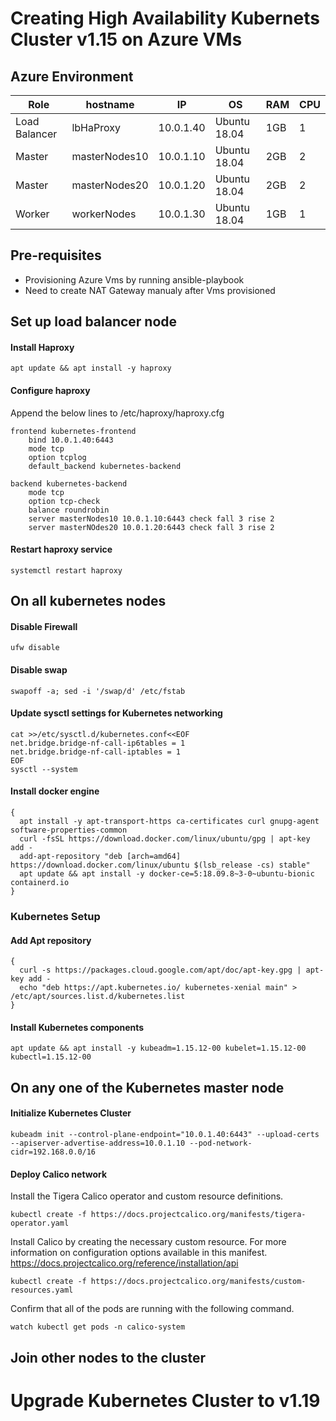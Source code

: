 # Creating High Availability Kubernets Cluster v1.15 on Azure VMs

## Azure Environment

|Role             | hostname       | IP         | OS            | RAM  | CPU  |
|-----------------|----------------|------------|---------------|------|------|
| Load Balancer   | lbHaProxy      | 10.0.1.40  | Ubuntu 18.04  | 1GB  | 1    |
| Master          | masterNodes10  | 10.0.1.10  | Ubuntu 18.04  | 2GB  | 2    |
| Master          | masterNodes20  | 10.0.1.20  | Ubuntu 18.04  | 2GB  | 2    |
| Worker          | workerNodes    | 10.0.1.30  | Ubuntu 18.04  | 1GB  | 1    |

## Pre-requisites
- Provisioning Azure Vms by running ansible-playbook
- Need to create NAT Gateway manualy after Vms provisioned

## Set up load balancer node

#### Install Haproxy
```
apt update && apt install -y haproxy
```

#### Configure haproxy
Append the below lines to /etc/haproxy/haproxy.cfg
```
frontend kubernetes-frontend
    bind 10.0.1.40:6443
    mode tcp
    option tcplog
    default_backend kubernetes-backend

backend kubernetes-backend
    mode tcp
    option tcp-check
    balance roundrobin
    server masterNodes10 10.0.1.10:6443 check fall 3 rise 2
    server masterNOdes20 10.0.1.20:6443 check fall 3 rise 2
```

#### Restart haproxy service
```
systemctl restart haproxy
```

## On all kubernetes nodes
#### Disable Firewall
```
ufw disable
```

#### Disable swap
```
swapoff -a; sed -i '/swap/d' /etc/fstab
```

#### Update sysctl settings for Kubernetes networking
```
cat >>/etc/sysctl.d/kubernetes.conf<<EOF
net.bridge.bridge-nf-call-ip6tables = 1
net.bridge.bridge-nf-call-iptables = 1
EOF
sysctl --system
```

#### Install docker engine
```
{
  apt install -y apt-transport-https ca-certificates curl gnupg-agent software-properties-common
  curl -fsSL https://download.docker.com/linux/ubuntu/gpg | apt-key add -
  add-apt-repository "deb [arch=amd64] https://download.docker.com/linux/ubuntu $(lsb_release -cs) stable"
  apt update && apt install -y docker-ce=5:18.09.8~3-0~ubuntu-bionic containerd.io
}
```

### Kubernetes Setup
#### Add Apt repository
```
{
  curl -s https://packages.cloud.google.com/apt/doc/apt-key.gpg | apt-key add -
  echo "deb https://apt.kubernetes.io/ kubernetes-xenial main" > /etc/apt/sources.list.d/kubernetes.list
}
```

#### Install Kubernetes components
```
apt update && apt install -y kubeadm=1.15.12-00 kubelet=1.15.12-00 kubectl=1.15.12-00
```

## On any one of the Kubernetes master node
#### Initialize Kubernetes Cluster
```
kubeadm init --control-plane-endpoint="10.0.1.40:6443" --upload-certs --apiserver-advertise-address=10.0.1.10 --pod-network-cidr=192.168.0.0/16

```

#### Deploy Calico network
Install the Tigera Calico operator and custom resource definitions.
```
kubectl create -f https://docs.projectcalico.org/manifests/tigera-operator.yaml

```

Install Calico by creating the necessary custom resource. For more information on configuration options available in this manifest. https://docs.projectcalico.org/reference/installation/api
```
kubectl create -f https://docs.projectcalico.org/manifests/custom-resources.yaml
```

Confirm that all of the pods are running with the following command.
```
watch kubectl get pods -n calico-system
```

## Join other nodes to the cluster 

# Upgrade Kubernetes Cluster to v1.19